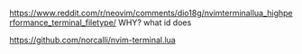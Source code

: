 https://www.reddit.com/r/neovim/comments/dio18g/nvimterminallua_highperformance_terminal_filetype/ WHY? what id does

https://github.com/norcalli/nvim-terminal.lua